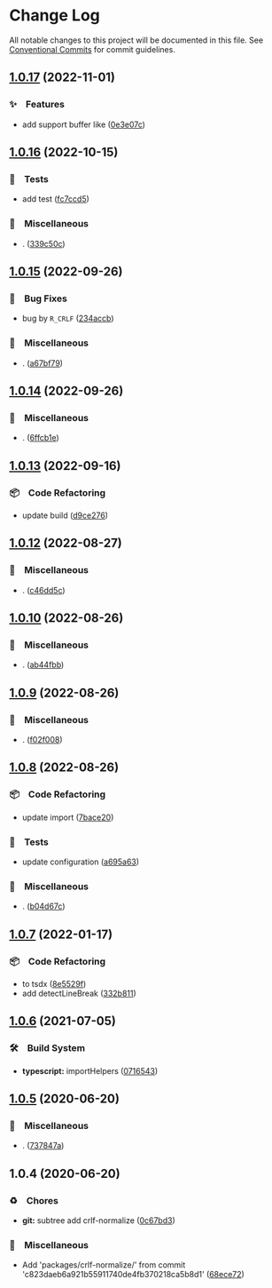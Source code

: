 # Change Log

All notable changes to this project will be documented in this file.
See [Conventional Commits](https://conventionalcommits.org) for commit guidelines.

## [1.0.17](https://github.com/bluelovers/ws-string/compare/crlf-normalize@1.0.16...crlf-normalize@1.0.17) (2022-11-01)



### ✨　Features

* add support buffer like ([0e3e07c](https://github.com/bluelovers/ws-string/commit/0e3e07c88478e732d5781f74ca1708f2296d5c44))



## [1.0.16](https://github.com/bluelovers/ws-string/compare/crlf-normalize@1.0.15...crlf-normalize@1.0.16) (2022-10-15)



### 🚨　Tests

* add test ([fc7ccd5](https://github.com/bluelovers/ws-string/commit/fc7ccd5409066201505679a6678c04a69e782b75))


### 🔖　Miscellaneous

* . ([339c50c](https://github.com/bluelovers/ws-string/commit/339c50c70b046a1565bc9b359daba143a8a220e9))



## [1.0.15](https://github.com/bluelovers/ws-string/compare/crlf-normalize@1.0.14...crlf-normalize@1.0.15) (2022-09-26)



### 🐛　Bug Fixes

* bug by `R_CRLF` ([234accb](https://github.com/bluelovers/ws-string/commit/234accbf3519541fa6438b9f7073c3ebb5010140))


### 🔖　Miscellaneous

* . ([a67bf79](https://github.com/bluelovers/ws-string/commit/a67bf7997cdd48af0896c2818e67f5f123b89ccd))



## [1.0.14](https://github.com/bluelovers/ws-string/compare/crlf-normalize@1.0.13...crlf-normalize@1.0.14) (2022-09-26)



### 🔖　Miscellaneous

* . ([6ffcb1e](https://github.com/bluelovers/ws-string/commit/6ffcb1e8165e2631ce5b6539e54c93e3d49d9c0d))



## [1.0.13](https://github.com/bluelovers/ws-string/compare/crlf-normalize@1.0.12...crlf-normalize@1.0.13) (2022-09-16)



### 📦　Code Refactoring

* update build ([d9ce276](https://github.com/bluelovers/ws-string/commit/d9ce27637b88a1acf2e47d2ee414c7411abdc831))



## [1.0.12](https://github.com/bluelovers/ws-string/compare/crlf-normalize@1.0.10...crlf-normalize@1.0.12) (2022-08-27)



### 🔖　Miscellaneous

* . ([c46dd5c](https://github.com/bluelovers/ws-string/commit/c46dd5c282d6b6297c374f5e6983bc05a2a3914b))



## [1.0.10](https://github.com/bluelovers/ws-string/compare/crlf-normalize@1.0.9...crlf-normalize@1.0.10) (2022-08-26)



### 🔖　Miscellaneous

* . ([ab44fbb](https://github.com/bluelovers/ws-string/commit/ab44fbb3afc8931caea68a1528c74a4e873b0731))



## [1.0.9](https://github.com/bluelovers/ws-string/compare/crlf-normalize@1.0.8...crlf-normalize@1.0.9) (2022-08-26)



### 🔖　Miscellaneous

* . ([f02f008](https://github.com/bluelovers/ws-string/commit/f02f0084480b8c21f85f55f1c0d5f0e0e86306dc))



## [1.0.8](https://github.com/bluelovers/ws-string/compare/crlf-normalize@1.0.7...crlf-normalize@1.0.8) (2022-08-26)



### 📦　Code Refactoring

* update import ([7bace20](https://github.com/bluelovers/ws-string/commit/7bace20f1efebf35b133e58e6dd107bb2ceeb562))


### 🚨　Tests

* update configuration ([a695a63](https://github.com/bluelovers/ws-string/commit/a695a63cafc1a89b5f86cdbeb4cf1295933c9039))


### 🔖　Miscellaneous

* . ([b04d67c](https://github.com/bluelovers/ws-string/commit/b04d67c8ca4b321cf88b01d82beb645f43a052e1))



## [1.0.7](https://github.com/bluelovers/ws-string/compare/crlf-normalize@1.0.6...crlf-normalize@1.0.7) (2022-01-17)


### 📦　Code Refactoring

* to tsdx ([8e5529f](https://github.com/bluelovers/ws-string/commit/8e5529fb8e9fe224d11baa63a6ab0f46b18fabd2))
* add detectLineBreak ([332b811](https://github.com/bluelovers/ws-string/commit/332b811ba99bc9338615af80160e3691a67a0a8c))





## [1.0.6](https://github.com/bluelovers/ws-string/compare/crlf-normalize@1.0.5...crlf-normalize@1.0.6) (2021-07-05)


### 🛠　Build System

* **typescript:** importHelpers ([0716543](https://github.com/bluelovers/ws-string/commit/07165434bf3e251a31c4d27966ea53136e5bc2e0))





## [1.0.5](https://github.com/bluelovers/ws-string/compare/crlf-normalize@1.0.4...crlf-normalize@1.0.5) (2020-06-20)


### 🔖　Miscellaneous

* . ([737847a](https://github.com/bluelovers/ws-string/commit/737847a3ff57ceec4ab2f59083d8a02d85664158))





## 1.0.4 (2020-06-20)


### ♻️　Chores

* **git:** subtree add crlf-normalize ([0c67bd3](https://github.com/bluelovers/ws-string/commit/0c67bd3025f7702cd0e9f15a4a9e326e4b47e48a))


### 🔖　Miscellaneous

* Add 'packages/crlf-normalize/' from commit 'c823daeb6a921b55911740de4fb370218ca5b8d1' ([68ece72](https://github.com/bluelovers/ws-string/commit/68ece720d88bb6e70799af6b1499febd9554bdb5))
